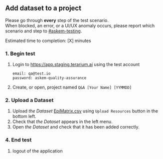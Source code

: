 ## Add dataset to a project
Please go through __every__ step of the test scenario.\
When blocked, an error, or a UI/UX anomaly occurs, please report which scenario and step to [\#askem-testing](https://unchartedsoftware.slack.com/archives/C06FGLXB2CE).

Estimated time to completion: [X] minutes

### 1. Begin test
1. Login to https://app.staging.terarium.ai using the test account
    ```
    email: qa@test.io
    password: askem-quality-assurance
    ```
2. Create, or open, project named `Q&A [Your Name] [YYMMDD]`

### 2. Upload a Dataset
1. Upload _the Dataset_ [EpiMatrix.csv](data/EpiMatrix.csv) using `Upload Resources` button in the bottom left.
2. Check that _the Dataset_ appears in the left menu.
3. Open _the Dataset_ and check that it has been added correctly.

### 4. End test
1. logout of the application
